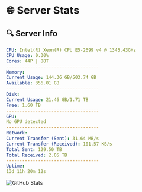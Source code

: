 # 🌐 Server Stats
## 🔍 Server Info
```yaml
CPU: Intel(R) Xeon(R) CPU E5-2699 v4 @ 1345.43GHz
CPU Usage: 0.30%
Cores: 44P | 88T
-----------------------------------
Memory:
Current Usage: 144.36 GB/503.74 GB
Available: 356.01 GB
-----------------------------------
Disk:
Current Usage: 21.46 GB/1.71 TB
Free: 1.60 TB
-----------------------------------
GPU:
No GPU detected
-----------------------------------
Network:
Current Transfer (Sent): 31.64 MB/s
Current Transfer (Received): 101.57 KB/s
Total Sent: 129.50 TB
Total Received: 2.05 TB
-----------------------------------
Uptime:
13d 11h 20m 12s
```
![GitHub Stats](https://img.shields.io/badge/Updated-2025-02-21_10:03:30-blue)